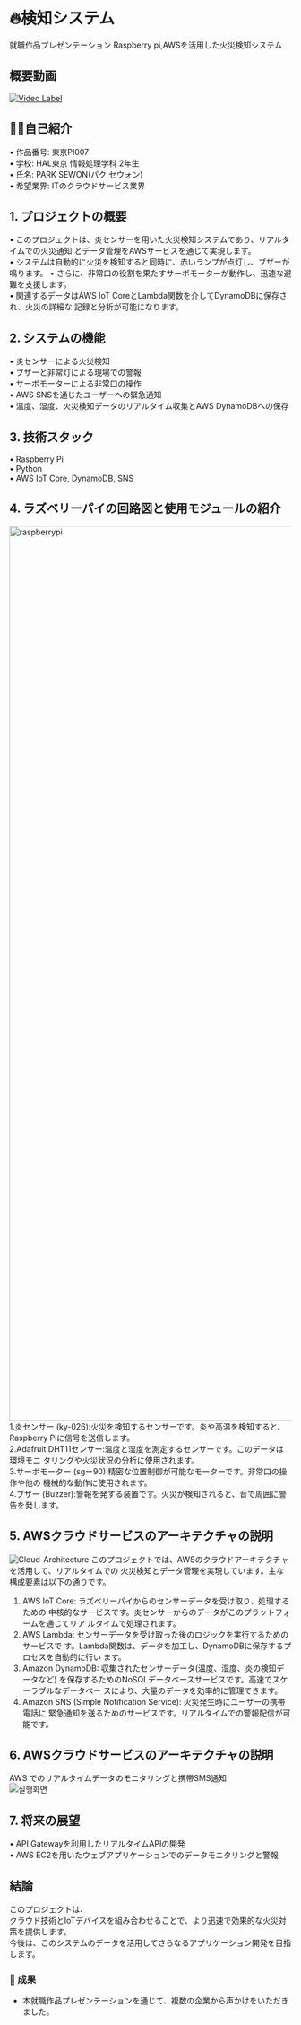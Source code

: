 # 🔥検知システム
就職作品プレゼンテーション
Raspberry pi,AWSを活用した火災検知システム


## 概要動画

[![Video Label](http://img.youtube.com/vi/odktV89QTxg/0.jpg)](https://youtu.be/odktV89QTxg)

## 🙋🏼自己紹介

• 作品番号: 東京PI007<br>
• 学校: HAL東京 情報処理学科 2年生<br>
• 氏名: PARK SEWON(パク セウォン)<br>
• 希望業界: ITのクラウドサービス業界<br>

## 1. プロジェクトの概要

• このプロジェクトは、炎センサーを用いた火災検知システムであり、リアルタイムでの火災通知 とデータ管理をAWSサービスを通じて実現します。<br>
• システムは自動的に火災を検知すると同時に、赤いランプが点灯し、ブザーが鳴ります。 • さらに、非常口の役割を果たすサーボモーターが動作し、迅速な避難を支援します。<br>
• 関連するデータはAWS IoT CoreとLambda関数を介してDynamoDBに保存され、火災の詳細な 記録と分析が可能になります。<br>


## 2. システムの機能

• 炎センサーによる火災検知<br>
• ブザーと非常灯による現場での警報<br>
• サーボモーターによる非常口の操作<br>
• AWS SNSを通じたユーザーへの緊急通知<br>
• 温度、湿度、火災検知データのリアルタイム収集とAWS DynamoDBへの保存<br>


## 3. 技術スタック

• Raspberry Pi<br>
• Python<br>
• AWS IoT Core, DynamoDB, SNS<br>


## 4. ラズベリーパイの回路図と使用モジュールの紹介
<img width="1596" alt="raspberrypi" src="https://github.com/parkminmull/kasaisystemproject/assets/114851426/86bbdc4d-9725-4fdb-a635-c0ce880ac498"><br>
1.炎センサー (ky-026):火災を検知するセンサーです。炎や高温を検知すると、 Raspberry Piに信号を送信します。<br>
2.Adafruit DHT11センサー:温度と湿度を測定するセンサーです。このデータは環境モニ タリングや火災状況の分析に使用されます。<br>
3.サーボモーター (sgー90):精密な位置制御が可能なモーターです。非常口の操作や他の 機械的な動作に使用されます。<br>
4.ブザー (Buzzer):警報を発する装置です。火災が検知されると、音で周囲に警告を発します。<br>


## 5. AWSクラウドサービスのアーキテクチャの説明
![Cloud-Architecture](https://github.com/parkminmull/kasaisystemproject/assets/114851426/a52b6a69-fef5-432a-8d3b-4bc71a9f3d3c)
このプロジェクトでは、AWSのクラウドアーキテクチャを活用して、リアルタイムでの 火災検知とデータ管理を実現しています。主な構成要素は以下の通りです。<br>
1. AWS IoT Core: ラズベリーパイからのセンサーデータを受け取り、処理するための 中核的なサービスです。炎センサーからのデータがこのプラットフォームを通じてリア ルタイムで処理されます。<br>
2. AWS Lambda: センサーデータを受け取った後のロジックを実行するためのサービスで す。Lambda関数は、データを加工し、DynamoDBに保存するプロセスを自動的に行い ます。<br>
3. Amazon DynamoDB: 収集されたセンサーデータ(温度、湿度、炎の検知データなど) を保存するためのNoSQLデータベースサービスです。高速でスケーラブルなデータベー スにより、大量のデータを効率的に管理できます。<br>
4. Amazon SNS (Simple Notification Service): 火災発生時にユーザーの携帯電話に 緊急通知を送るためのサービスです。リアルタイムでの警報配信が可能です。<br>


## 6. AWSクラウドサービスのアーキテクチャの説明
AWS でのリアルタイムデータのモニタリングと携帯SMS通知<br>
![실행화면](https://github.com/parkminmull/kasaisystemproject/assets/114851426/9df8ba34-7c02-423a-a740-81c2f237fa86)


## 7. 将来の展望

• API Gatewayを利用したリアルタイムAPIの開発<br>
• AWS EC2を用いたウェブアプリケーションでのデータモニタリングと警報<br>

## 結論

このプロジェクトは、<br>
クラウド技術とIoTデバイスを組み合わせることで、より迅速で効果的な火災対策を提供します。<br>
今後は、このシステムのデータを活用してさらなるアプリケーション開発を目指します。<br>


### 🎯 成果
- 本就職作品プレゼンテーションを通じて、複数の企業から声かけをいただきました。


